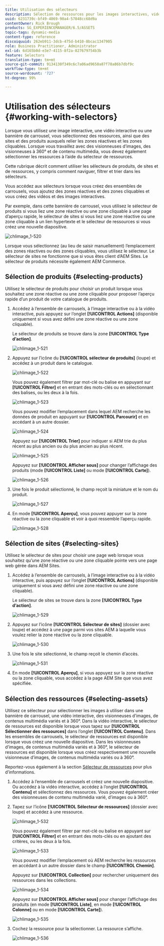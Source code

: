 ```yaml
---
title: Utilisation des sélecteurs
description: Sélection de ressources pour les images interactives, vidéos interactives et bannières de carrousel
uuid: 6231739c-bf49-4069-90a4-57848cc68d9a
contentOwner: Rick Brough
products: SG_EXPERIENCEMANAGER/6.5/ASSETS
topic-tags: dynamic-media
content-type: reference
discoiquuid: 262eb911-3dcb-475d-b410-8bcac1347905
role: Business Practitioner, Administrator
exl-id: 6d165b0d-e3e7-4115-8f2a-827679754b3b
feature: Selectors
translation-type: tm+mt
source-git-commit: 9134130f349c6c7a06ad9658a87f78a86b7dbf9c
workflow-type: tm+mt
source-wordcount: '727'
ht-degree: 99%

---
```


# Utilisation des sélecteurs {#working-with-selectors}

Lorsque vous utilisez une image interactive, une vidéo interactive ou une bannière de carrousel, vous sélectionnez des ressources, ainsi que des sites et des produits auxquels relier les zones réactives et les zones cliquables. Lorsque vous travaillez avec des visionneuses d’images, des visionneuses à 360° et de contenu multimédia, vous devez également sélectionner les ressources à l’aide du sélecteur de ressources.

Cette rubrique décrit comment utiliser les sélecteurs de produits, de sites et de ressources, y compris comment naviguer, filtrer et trier dans les sélecteurs.

Vous accédez aux sélecteurs lorsque vous créez des ensembles de carrousels, vous ajoutez des zones réactives et des zones cliquables et vous créez des vidéos et des images interactives.

Par exemple, dans cette bannière de carrousel, vous utilisez le sélecteur de produits si vous liez une zone réactive ou une zone cliquable à une page d’aperçu rapide, le sélecteur de sites si vous liez une zone réactive ou une zone cliquable à un lien hypertexte et le sélecteur de ressources si vous créez une nouvelle diapositive.

![chlimage_1-520](assets/chlimage_1-520.png)

Lorsque vous sélectionnez (au lieu de saisir manuellement) l’emplacement des zones réactives ou des zones cliquables, vous utilisez le sélecteur. Le sélecteur de sites ne fonctionne que si vous êtes client d’AEM Sites. Le sélecteur de produits nécessite également AEM Commerce.

## Sélection de produits {#selecting-products}

Utilisez le sélecteur de produits pour choisir un produit lorsque vous souhaitez une zone réactive ou une zone cliquable pour proposer l’aperçu rapide d’un produit de votre catalogue de produits.

1. Accédez à l’ensemble de carrousels, à l’image interactive ou à la vidéo interactive, puis appuyez sur l’onglet **[!UICONTROL Actions]** (disponible uniquement si vous avez défini une zone réactive ou une zone cliquable).

   Le sélecteur de produits se trouve dans la zone **[!UICONTROL Type d’action]**.

   ![chlimage_1-521](assets/chlimage_1-521.png)

1. Appuyez sur l’icône du **[!UICONTROL sélecteur de produits]** (loupe) et accédez à un produit dans le catalogue.

   ![chlimage_1-522](assets/chlimage_1-522.png)

   Vous pouvez également filtrer par mot-clé ou balise en appuyant sur **[!UICONTROL Filtrer]** et en entrant des mots-clés ou en sélectionnant des balises, ou les deux à la fois.

   ![chlimage_1-523](assets/chlimage_1-523.png)

   Vous pouvez modifier l’emplacement dans lequel AEM recherche les données de produit en appuyant sur **[!UICONTROL Parcourir]** et en accédant à un autre dossier.

   ![chlimage_1-524](assets/chlimage_1-524.png)

   Appuyez sur **[!UICONTROL Trier]** pour indiquer si AEM trie du plus récent au plus ancien ou du plus ancien au plus récent.

   ![chlimage_1-525](assets/chlimage_1-525.png)

   Appuyez sur **[!UICONTROL Afficher sous]** pour changer l’affichage des produits (mode **[!UICONTROL Liste]** ou mode **[!UICONTROL Carte]**).

   ![chlimage_1-526](assets/chlimage_1-526.png)

1. Une fois le produit sélectionné, le champ reçoit la miniature et le nom du produit.

   ![chlimage_1-527](assets/chlimage_1-527.png)

1. En mode **[!UICONTROL Aperçu]**, vous pouvez appuyer sur la zone réactive ou la zone cliquable et voir à quoi ressemble l’aperçu rapide.

   ![chlimage_1-528](assets/chlimage_1-528.png)

## Sélection de sites {#selecting-sites}

Utilisez le sélecteur de sites pour choisir une page web lorsque vous souhaitez qu’une zone réactive ou une zone cliquable pointe vers une page web gérée dans AEM Sites.

1. Accédez à l’ensemble de carrousels, à l’image interactive ou à la vidéo interactive, puis appuyez sur l’onglet **[!UICONTROL Actions]** (disponible uniquement si vous avez défini une zone réactive ou une zone cliquable).

   Le sélecteur de sites se trouve dans la zone **[!UICONTROL Type d’action]**.

   ![chlimage_1-529](assets/chlimage_1-529.png)

1. Appuyez sur l’icône **[!UICONTROL Sélecteur de sites]** (dossier avec loupe) et accédez à une page parmi vos sites AEM à laquelle vous voulez relier la zone réactive ou la zone cliquable.

   ![chlimage_1-530](assets/chlimage_1-530.png)

1. Une fois le site sélectionné, le champ reçoit le chemin d’accès.

   ![chlimage_1-531](assets/chlimage_1-531.png)

1. En mode **[!UICONTROL Aperçu]**, si vous appuyez sur la zone réactive ou la zone cliquable, vous accédez à la page AEM Site que vous avez spécifiée.

## Sélection des ressources {#selecting-assets}

Utilisez ce sélecteur pour sélectionner les images à utiliser dans une bannière de carrousel, une vidéo interactive, des visionneuses d’images, de contenus multimédia variés et à 360°. Dans la vidéo interactive, le sélecteur de ressources est disponible lorsque vous tapez sur **[!UICONTROL Sélectionner des ressources]** dans l’onglet **[!UICONTROL Contenu]**. Dans les ensembles de carrousels, le sélecteur de ressources est disponible lorsque vous créez une nouvelle diapositive. Dans les visionneuses d’images, de contenus multimédia variés et à 360°, le sélecteur de ressources est disponible lorsque vous créez respectivement une nouvelle visionneuse d’images, de contenus multimédia variés ou à 360°.

Reportez-vous également à la section [Sélecteur de ressources](search-assets.md#assetpicker) pour plus d’informations.

1. Accédez à l’ensemble de carrousels et créez une nouvelle diapositive. Ou accédez à la vidéo interactive, accédez à l’onglet **[!UICONTROL Contenu]** et sélectionnez des ressources. Vous pouvez également créer des visionneuses de contenu multimédia varié, d’images ou à 360°.
1. Tapez sur l’icône **[!UICONTROL Sélecteur de ressources]** (dossier avec loupe) et accédez à une ressource.

   ![chlimage_1-532](assets/chlimage_1-532.png)

   Vous pouvez également filtrer par mot-clé ou balise en appuyant sur **[!UICONTROL Filtrer]** et en entrant des mots-clés ou en ajoutant des critères, ou les deux à la fois.

   ![chlimage_1-533](assets/chlimage_1-533.png)

   Vous pouvez modifier l’emplacement où AEM recherche les ressources en accédant à un autre dossier dans le champ **[!UICONTROL Chemin]**.

   Appuyez sur **[!UICONTROL Collection]** pour rechercher uniquement des ressources dans les collections.

   ![chlimage_1-534](assets/chlimage_1-534.png)

   Appuyez sur **[!UICONTROL Afficher sous]** pour changer l’affichage des produits (en mode **[!UICONTROL Liste]**, en mode **[!UICONTROL Colonne]** ou en mode **[!UICONTROL Carte]**).

   ![chlimage_1-535](assets/chlimage_1-535.png)

1. Cochez la ressource pour la sélectionner. La ressource s’affiche.

   ![chlimage_1-536](assets/chlimage_1-536.png)
